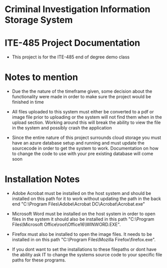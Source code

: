 # Criminal Investigation Information Storage System
#
# ITE-485 Project Documentation
* This project is for the ITE-485 end of degree demo class
#



# Notes to mention
  * Due the the nature of the timeframe given, some decision about the functionality were made in order to make sure the project would be finished in time
  
  * All files uploaded to this system must either be converted to a pdf or image file prior to uploading or the system will not find them when in the upload section. Working around this will break the ability to view the file in the system and possibly crash the application
  
  * Since the entire nature of this project surrounds cloud storage you must have an azure database setup and running and must update the sourcecode in order to get the system to work. Documentation on how to change the code to use with your pre existing database will come soon
  
  
  
  # Installation Notes
  
  * Adobe Acrobat must be installed on the host system and should be installed on this path for it to work without updating the path in the back end "C:\Program Files\Adobe\Acrobat DC\Acrobat\Acrobat.exe"
  
  * Microsoft Word must be installed on the host system in order to open files in the system it should also be installed in this path "C:\Program Files\Microsoft Office\root\Office16\WINWORD.EXE".
  
  * Firefox must also be installed to open the image files. It needs to be installed in on this path "C:\Program Files\Mozilla Firefox\firefox.exe".

  * If you dont want to set the installations to these filepaths or dont have the ability ask IT to change the systems source code to your specific file paths for these programs.

